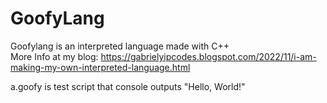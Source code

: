# GoofyLang
Goofylang is an interpreted language made with C++<br>
More Info at my blog: https://gabrielyipcodes.blogspot.com/2022/11/i-am-making-my-own-interpreted-language.html

a.goofy is test script that console outputs "Hello, World!"
